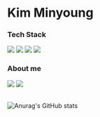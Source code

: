 # Kim Minyoung

### Tech Stack

<div>
<img src="https://img.shields.io/badge/JavaScript-F7DF1E?style=flat&logo=JavaScript&logoColor=white">
<img src="https://img.shields.io/badge/TypeScript-3178C6?style=flat&logo=TypeScript&logoColor=white">
<img src="https://img.shields.io/badge/React-61DAFB?style=flat&logo=React&logoColor=white">
<img src="https://img.shields.io/badge/Next.js-000000?style=flat&logo=Next.js&logoColor=white"> 
</div>

### About me

<div>
<a href="https://velog.io/@alsendrha1/posts" target="_blank"><img src="https://img.shields.io/badge/Velog-20C997?style=flat&logo=Velog&logoColor=white"></a>
<a href="mailto:alsendrha@naver.com" target="_blank"><img src="https://img.shields.io/badge/Email-8B89CC?style=flat&logo=Mail.Ru&logoColor=white"></a>
</div>

<br>

![Anurag's GitHub stats](https://github-readme-stats.vercel.app/api?username=alsendrha&theme=react&show_icons=true)
